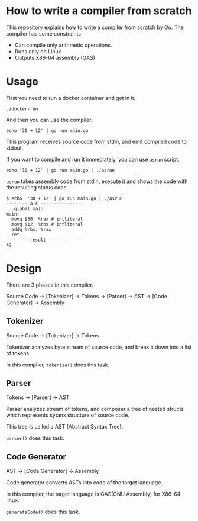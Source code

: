 # How to write a compiler from scratch

This repository explains how to write a compiler from scratch by Go.
The compiler has some constraints

* Can compile only arithmetic operations.
* Runs only on Linux
* Outputs X86-64 assembly (GAS)

# Usage

First you need to run a docker container and get in it.

```
./docker-run
```

And then you can use the compiler.


```
echo '30 + 12' | go run main.go
```

This program receives source code from stdin, and emit compiled code to stdout.

If you want to compile and run it immediately, you can use `asrun` script.

```
echo '30 + 12' | go run main.go | ./asrun
```

`asrun` takes assembly code from stdin, execute it and shows the code with the resulting status code.

```
$ echo  '30 + 12' | go run main.go | ./asrun
-------- a.s ----------------
  .global main
main:
  movq $30, %rax # intliteral
  movq $12, %rbx # intliteral
  addq %rbx, %rax
  ret
-------- result -------------
42
```

# Design

There are 3 phases in this compiler.

Source Code -> [Tokenizer] -> Tokens -> [Parser] -> AST -> [Code Generator] -> Assembly

## Tokenizer

Source Code -> [Tokenizer] -> Tokens

Tokenizer analyzes byte stream of source code, and break it down into a list of tokens.

In this compiler, `tokenize()` does this task.

## Parser

Tokens -> [Parser] -> AST

Parser analyzes stream of tokens, and composer a tree of nested structs , which represents sytanx structure of source code.

This tree is called a AST (Abstract Syntax Tree).

`parser()` does this task.

## Code Generator

AST -> [Code Generator] -> Assembly

Code generator converts ASTs into code of the target language.

In this compiler, the target language is GAS(GNU Assembly) for X86-64 linux.

`generateCode()` does this task.
